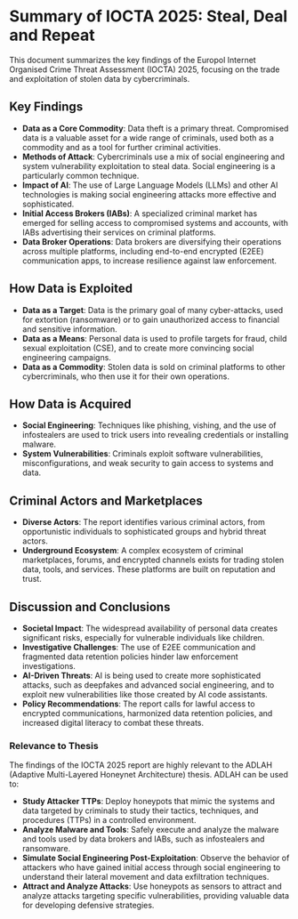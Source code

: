 # Summary of IOCTA 2025: Steal, Deal and Repeat

This document summarizes the key findings of the Europol Internet Organised Crime Threat Assessment (IOCTA) 2025, focusing on the trade and exploitation of stolen data by cybercriminals.

## Key Findings

*   **Data as a Core Commodity**: Data theft is a primary threat. Compromised data is a valuable asset for a wide range of criminals, used both as a commodity and as a tool for further criminal activities.
*   **Methods of Attack**: Cybercriminals use a mix of social engineering and system vulnerability exploitation to steal data. Social engineering is a particularly common technique.
*   **Impact of AI**: The use of Large Language Models (LLMs) and other AI technologies is making social engineering attacks more effective and sophisticated.
*   **Initial Access Brokers (IABs)**: A specialized criminal market has emerged for selling access to compromised systems and accounts, with IABs advertising their services on criminal platforms.
*   **Data Broker Operations**: Data brokers are diversifying their operations across multiple platforms, including end-to-end encrypted (E2EE) communication apps, to increase resilience against law enforcement.

## How Data is Exploited

*   **Data as a Target**: Data is the primary goal of many cyber-attacks, used for extortion (ransomware) or to gain unauthorized access to financial and sensitive information.
*   **Data as a Means**: Personal data is used to profile targets for fraud, child sexual exploitation (CSE), and to create more convincing social engineering campaigns.
*   **Data as a Commodity**: Stolen data is sold on criminal platforms to other cybercriminals, who then use it for their own operations.

## How Data is Acquired

*   **Social Engineering**: Techniques like phishing, vishing, and the use of infostealers are used to trick users into revealing credentials or installing malware.
*   **System Vulnerabilities**: Criminals exploit software vulnerabilities, misconfigurations, and weak security to gain access to systems and data.

## Criminal Actors and Marketplaces

*   **Diverse Actors**: The report identifies various criminal actors, from opportunistic individuals to sophisticated groups and hybrid threat actors.
*   **Underground Ecosystem**: A complex ecosystem of criminal marketplaces, forums, and encrypted channels exists for trading stolen data, tools, and services. These platforms are built on reputation and trust.

## Discussion and Conclusions

*   **Societal Impact**: The widespread availability of personal data creates significant risks, especially for vulnerable individuals like children.
*   **Investigative Challenges**: The use of E2EE communication and fragmented data retention policies hinder law enforcement investigations.
*   **AI-Driven Threats**: AI is being used to create more sophisticated attacks, such as deepfakes and advanced social engineering, and to exploit new vulnerabilities like those created by AI code assistants.
*   **Policy Recommendations**: The report calls for lawful access to encrypted communications, harmonized data retention policies, and increased digital literacy to combat these threats.

### Relevance to Thesis

The findings of the IOCTA 2025 report are highly relevant to the ADLAH (Adaptive Multi-Layered Honeynet Architecture) thesis. ADLAH can be used to:

*   **Study Attacker TTPs**: Deploy honeypots that mimic the systems and data targeted by criminals to study their tactics, techniques, and procedures (TTPs) in a controlled environment.
*   **Analyze Malware and Tools**: Safely execute and analyze the malware and tools used by data brokers and IABs, such as infostealers and ransomware.
*   **Simulate Social Engineering Post-Exploitation**: Observe the behavior of attackers who have gained initial access through social engineering to understand their lateral movement and data exfiltration techniques.
*   **Attract and Analyze Attacks**: Use honeypots as sensors to attract and analyze attacks targeting specific vulnerabilities, providing valuable data for developing defensive strategies.